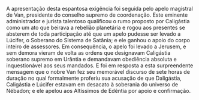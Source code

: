 ﻿A apresentação desta espantosa exigência foi seguida pelo apelo magistral de Van, presidente do conselho supremo de coordenação. Este eminente administrador e jurista talentoso qualificou o rumo proposto por Caligástia como um ato que beirava a rebelião planetária e rogou aos presentes se absterem de toda participação até que um apelo pudesse ser levado a Lúcifer, o Soberano do Sistema de Satânia; e ele ganhou o apoio do corpo inteiro de assessores. Em consequência, o apelo foi levado a Jerusem, e sem demora vieram de volta as ordens que designavam Caligástia soberano supremo em Urântia e  demandavam obediência absoluta e inquestionável aos seus mandados. E foi em resposta a esta surpreendente mensagem que o nobre Van fez seu memorável discurso de sete horas de duração no qual formalmente proferiu sua acusação de que Daligástia, Caligástia e Lúcifer estavam em desacato à soberania do universo de Nébadon; e ele apelou aos Altíssimos de Edêntia por apoio e confirmação.
